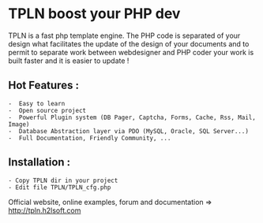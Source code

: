 TPLN boost your PHP dev
=======================

TPLN is a fast php template engine.
The PHP code is separated of your design what facilitates the update of the design of your documents and
to permit to separate work between webdesigner and PHP coder your work is built faster and it is easier to update !

Hot Features :
--------------

    -  Easy to learn
    -  Open source project
    -  Powerful Plugin system (DB Pager, Captcha, Forms, Cache, Rss, Mail, Image)
    -  Database Abstraction layer via PDO (MySQL, Oracle, SQL Server...)
    -  Full Documentation, Friendly Community, ...


Installation :
--------------

    - Copy TPLN dir in your project
    - Edit file TPLN/TPLN_cfg.php


Official website, online examples, forum and documentation => http://tpln.h2lsoft.com

